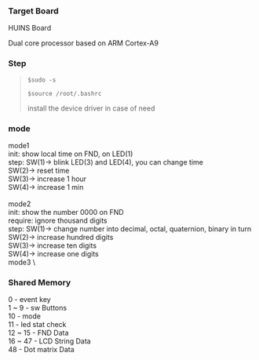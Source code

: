 

### Target Board
HUINS Board

Dual core processor based on ARM Cortex-A9


### Step
> <pre><code>$sudo -s</code></pre>
> <pre><code>$source /root/.bashrc</code></pre>
> install the device driver in case of need

### mode
mode1 \
	init: show local time on FND, on LED(1) \
	step: SW(1)-> blink LED(3) and LED(4), you can change time \
				SW(2)-> reset time \
				SW(3)-> increase 1 hour \
				SW(4)-> increase 1 min \
\
mode2 \
	init: show the number 0000 on FND \
	require: ignore thousand digits \
	step: SW(1)-> change number into decimal, octal, quaternion, binary in turn \
				SW(2)-> increase hundred digits \
				SW(3)-> increase ten digits \
				SW(4)-> increase one digits
\
mode3 \
	
					 
### Shared Memory
0 - event key \
1 ~ 9 - sw Buttons \
10 - mode \
11 - led stat check \
12 ~ 15 - FND Data \
16 ~ 47 - LCD String Data \
48 - Dot matrix Data
